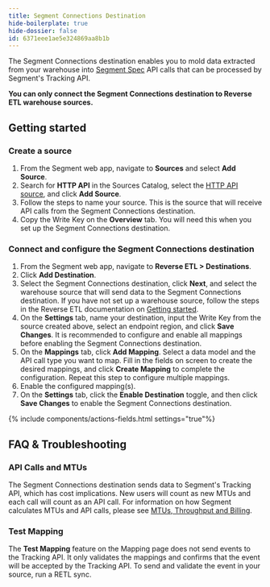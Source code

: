 ```yaml
---
title: Segment Connections Destination
hide-boilerplate: true
hide-dossier: false
id: 6371eee1ae5e324869aa8b1b
---
```


The Segment Connections destination enables you to mold data extracted from your warehouse into [Segment Spec](/docs/connections/spec/) API calls that can be processed by Segment's Tracking API.

**You can only connect the Segment Connections destination to Reverse ETL warehouse sources.**

## Getting started

### Create a source
1. From the Segment web app, navigate to **Sources** and select **Add Source**.
2. Search for **HTTP API** in the Sources Catalog, select the [HTTP API source](/docs/connections/sources/catalog/libraries/server/http-api/), and click **Add Source**.
3. Follow the steps to name your source. This is the source that will receive API calls from the Segment Connections destination.
4. Copy the Write Key on the **Overview** tab. You will need this when you set up the Segment Connections destination.

### Connect and configure the Segment Connections destination
1. From the Segment web app, navigate to **Reverse ETL > Destinations**.
2. Click **Add Destination**.
3. Select the Segment Connections destination, click **Next**, and select the warehouse source that will send data to the Segment Connections destination. If you have not set up a warehouse source, follow the steps in the Reverse ETL documentation on [Getting started](/docs/reverse-etl/#getting-started).
4. On the **Settings** tab, name your destination, input the Write Key from the source created above, select an endpoint region, and click **Save Changes**. It is recommended to configure and enable all mappings before enabling the Segment Connections destination.
5. On the **Mappings** tab, click **Add Mapping**. Select a data model and the API call type you want to map. Fill in the fields on screen to create the desired mappings, and click **Create Mapping** to complete the configuration. Repeat this step to configure multiple mappings. 
6. Enable the configured mapping(s).
7. On the **Settings** tab, click the **Enable Destination** toggle, and then click **Save Changes** to enable the Segment Connections destination.

{% include components/actions-fields.html settings="true"%}

## FAQ & Troubleshooting

### API Calls and MTUs
The Segment Connections destination sends data to Segment's Tracking API, which has cost implications. New users will count as new MTUs and each call will count as an API call. For information on how Segment calculates MTUs and API calls, please see [MTUs, Throughput and Billing](/docs/guides/usage-and-billing/mtus-and-throughput/).

### Test Mapping
The **Test Mapping** feature on the Mapping page does not send events to the Tracking API. It only validates the mappings and confirms that the event will be accepted by the Tracking API. To send and validate the event in your source, run a RETL sync.